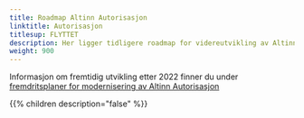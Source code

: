 ```yaml
---
title: Roadmap Altinn Autorisasjon
linktitle: Autorisasjon
titlesup: FLYTTET
description: Her ligger tidligere roadmap for videreutvikling av Altinn Autorisasjon i 2021
weight: 900
---
```

Informasjon om fremtidig utvikling etter 2022 finner du under [fremdritsplaner for modernisering av Altinn Autorisasjon](https://docs.altinn.studio/authorization/migration/)


{{% children description="false" %}}
